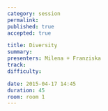 ```yaml
---
category: session
permalink:
published: true
accepted: true

title: Diversity
summary:
presenters: Milena + Franziska
track:
difficulty:

date: 2015-04-17 14:45
duration: 45
room: room 1
---
```


<!-- This is an empty session so it doesn't need visible content -->
